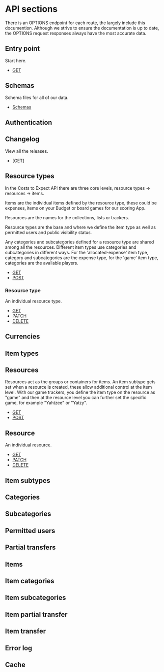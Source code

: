# API sections

There is an OPTIONS endpoint for each route, the largely include this documention. Although we strive to ensure the documentation is up to date, the OPTIONS request responses always have the most accurate data.

## Entry point

Start here.

- [GET](GET.md)

## Schemas

Schema files for all of our data.

- [Schemas](/schemas/Schemas.md)

## Authentication

## Changelog

View all the releases.

- [GET]

## Resource types

In the Costs to Expect API there are three core levels, resource types -> resources -> items.

Items are the individual items defined by the resource type, these could be expenses, items on your Budget or board games for our scoring App.

Resources are the names for the collections, lists or trackers.

Resource types are the base and where we define the item type as well as permitted users and public visibility status.

Any categories and subcategories defined for a resource type are shared among all the resources. Different item types use categories and subcategories in different ways. For the 'allocated-expense' item type, category and subcategories are the expense type, for the 'game' item type, categories are the available players.

- [GET](/resource-types/GET.md)
- [POST](/resource-types/POST.md)

### Resource type

An individual resource type.

- [GET](/resource-type/GET.md)
- [PATCH](/resource-type/PATCH.md)
- [DELETE](/resource-type/DELETE.md)

## Currencies

## Item types

## Resources

Resources act as the groups or containers for items. An item subtype gets set when a resource is created, these allow additional control at the item level. With our game trackers, you define the item type on the resource as "game" and then at the resource level you can further set the specific game, for example "Yahtzee" or "Yatzy".

- [GET](/resources/GET.md)
- [POST](/resources/POST.md)

## Resource

An individual resource.

- [GET](/resource/GET.md)
- [PATCH](resource/PATCH.md)
- [DELETE](/resource/DELETE.md)

## Item subtypes

## Categories

## Subcategories

## Permitted users

## Partial transfers

## Items

## Item categories

## Item subcategories

## Item partial transfer

## Item transfer

## Error log

## Cache
